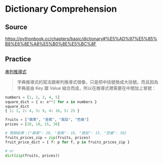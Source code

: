 # Dictionary Comprehension

## Source

https://pythonbook.cc/chapters/basic/dictionary#%E5%AD%97%E5%85%B8%E6%8E%A8%E5%B0%8E%E5%BC%8F

## Practice

[串列推導式](/back-end/python/learn-python-for-yourself/list/list-comprehension/)

> 字典推導式的寫法跟串列推導式很像，只是把中括號換成大括號。而且因為字典是由 Key 跟 Value 組合而成，所以在推導式裡需要在中間加上冒號：

```python
numbers = [1, 2, 3, 4, 5]
square_dict = { x: x**2 for x in numbers }
square_dict
{ 1: 1, 2: 4, 3: 9, 4: 16, 5: 25 }
```

```python
fruits = ["蘋果", "香蕉", "鳳梨", "芭樂"]
prices = [20, 10, 15, 30]

# 預期結果：{"蘋果": 20, "香蕉": 10, "鳳梨": 15, "芭樂": 30}
fruits_prices_zip = zip(fruits, prices)
fruit_price_dict = { f: p for f, p in fruits_prices_zip }

# or
dict(zip(fruits, prices))
```
